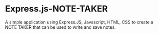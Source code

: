 # Express.js-NOTE-TAKER
A simple application using Express.JS, Javascript, HTML, CSS to create a NOTE TAKER that can be used to write and save notes. 
